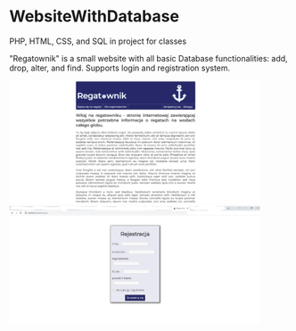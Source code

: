 # WebsiteWithDatabase
PHP, HTML, CSS, and SQL in project for classes

"Regatownik" is a small website with all basic Database functionalities: add, drop, alter, and find. Supports login and registration system.


<img
  src="/ScreenShots/main.jpg"
  alt="Alt text"
  title="Optional title"
  style="display: inline-block; margin: 0 auto; width: 450px">  
<img
  src="/ScreenShots/rejestracja.jpg"
  alt="Alt text"
  title="Optional title"
  style="display: inline-block; margin: 0 auto; width: 450px">
